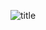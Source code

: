 
![title](https://user-images.githubusercontent.com/108461765/186467317-062c2a32-c46a-4ed0-8a40-a248ff0dcae7.PNG)
